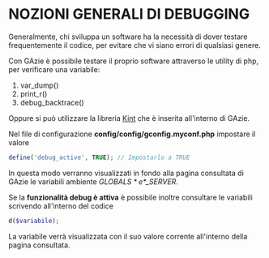 # NOZIONI GENERALI DI DEBUGGING

Generalmente, chi sviluppa un software ha la necessità di dover testare frequentemente il codice, per evitare che vi siano errori di qualsiasi genere.

Con GAzie è possibile testare il proprio software attraverso le utility di php, per verificare una variabile:

1. var_dump()
2. print_r()
3. debug_backtrace()

Oppure si può utilizzare la libreria [Kint](https://github.com/kint-php/kint) che è inserita all'interno di GAzie.

Nel file di configurazione __config/config/gconfig.myconf.php__ impostare il valore

```php
define('debug_active', TRUE); // Impostarlo a TRUE
```

In questa modo verranno visualizzati in fondo alla pagina consultata di GAzie le variabili ambiente *$GLOBALS* e *$_SERVER*.

Se la **funzionalità debug è attiva** è possibile inoltre consultare le variabili scrivendo all'interno del codice

```php
d($variabile);
```

La variabile verrà visualizzata con il suo valore corrente all'interno della pagina consultata.
